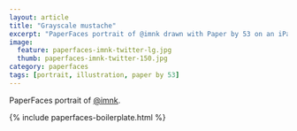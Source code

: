 ```yaml
---
layout: article
title: "Grayscale mustache"
excerpt: "PaperFaces portrait of @imnk drawn with Paper by 53 on an iPad."
image: 
  feature: paperfaces-imnk-twitter-lg.jpg
  thumb: paperfaces-imnk-twitter-150.jpg
category: paperfaces
tags: [portrait, illustration, paper by 53]
---
```


PaperFaces portrait of [@imnk](http://twitter.com/imnk).

{% include paperfaces-boilerplate.html %}
